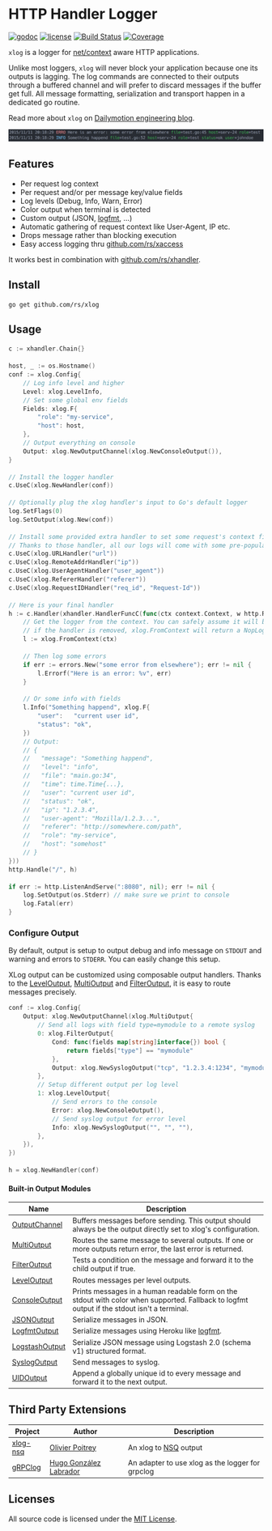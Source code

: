 # HTTP Handler Logger

[![godoc](http://img.shields.io/badge/godoc-reference-blue.svg?style=flat)](https://godoc.org/github.com/rs/xlog) [![license](http://img.shields.io/badge/license-MIT-red.svg?style=flat)](https://raw.githubusercontent.com/rs/xlog/master/LICENSE) [![Build Status](https://travis-ci.org/rs/xlog.svg?branch=master)](https://travis-ci.org/rs/xlog) [![Coverage](http://gocover.io/_badge/github.com/rs/xlog)](http://gocover.io/github.com/rs/xlog)

`xlog` is a logger for [net/context](https://godoc.org/golang.org/x/net/context) aware HTTP applications.

Unlike most loggers, `xlog` will never block your application because one its outputs is lagging. The log commands are connected to their outputs through a buffered channel and will prefer to discard messages if the buffer get full. All message formatting, serialization and transport happen in a dedicated go routine.

Read more about `xlog` on [Dailymotion engineering blog](http://engineering.dailymotion.com/our-way-to-go/).

![](screenshot.png)

## Features

- Per request log context
- Per request and/or per message key/value fields
- Log levels (Debug, Info, Warn, Error)
- Color output when terminal is detected
- Custom output (JSON, [logfmt](https://github.com/kr/logfmt), …)
- Automatic gathering of request context like User-Agent, IP etc.
- Drops message rather than blocking execution
- Easy access logging thru [github.com/rs/xaccess](https://github.com/rs/xaccess)

It works best in combination with [github.com/rs/xhandler](https://github.com/rs/xhandler).

## Install

    go get github.com/rs/xlog

## Usage

```go
c := xhandler.Chain{}

host, _ := os.Hostname()
conf := xlog.Config{
    // Log info level and higher
    Level: xlog.LevelInfo,
    // Set some global env fields
    Fields: xlog.F{
        "role": "my-service",
        "host": host,
    },
    // Output everything on console
    Output: xlog.NewOutputChannel(xlog.NewConsoleOutput()),
}

// Install the logger handler
c.UseC(xlog.NewHandler(conf))

// Optionally plug the xlog handler's input to Go's default logger
log.SetFlags(0)
log.SetOutput(xlog.New(conf))

// Install some provided extra handler to set some request's context fields.
// Thanks to those handler, all our logs will come with some pre-populated fields.
c.UseC(xlog.URLHandler("url"))
c.UseC(xlog.RemoteAddrHandler("ip"))
c.UseC(xlog.UserAgentHandler("user_agent"))
c.UseC(xlog.RefererHandler("referer"))
c.UseC(xlog.RequestIDHandler("req_id", "Request-Id"))

// Here is your final handler
h := c.Handler(xhandler.HandlerFuncC(func(ctx context.Context, w http.ResponseWriter, r *http.Request) {
    // Get the logger from the context. You can safely assume it will be always there,
    // if the handler is removed, xlog.FromContext will return a NopLogger
    l := xlog.FromContext(ctx)

    // Then log some errors
    if err := errors.New("some error from elsewhere"); err != nil {
        l.Errorf("Here is an error: %v", err)
    }

    // Or some info with fields
    l.Info("Something happend", xlog.F{
        "user":   "current user id",
        "status": "ok",
    })
    // Output:
    // {
    //   "message": "Something happend",
    //   "level": "info",
    //   "file": "main.go:34",
    //   "time": time.Time{...},
    //   "user": "current user id",
    //   "status": "ok",
    //   "ip": "1.2.3.4",
    //   "user-agent": "Mozilla/1.2.3...",
    //   "referer": "http://somewhere.com/path",
    //   "role": "my-service",
    //   "host": "somehost"
    // }
}))
http.Handle("/", h)

if err := http.ListenAndServe(":8080", nil); err != nil {
    log.SetOutput(os.Stderr) // make sure we print to console
    log.Fatal(err)
}
```

### Configure Output

By default, output is setup to output debug and info message on `STDOUT` and warning and errors to `STDERR`. You can easily change this setup.

XLog output can be customized using composable output handlers. Thanks to the [LevelOutput](https://godoc.org/github.com/rs/xlog#LevelOutput), [MultiOutput](https://godoc.org/github.com/rs/xlog#MultiOutput) and [FilterOutput](https://godoc.org/github.com/rs/xlog#FilterOutput), it is easy to route messages precisely.

```go
conf := xlog.Config{
    Output: xlog.NewOutputChannel(xlog.MultiOutput{
        // Send all logs with field type=mymodule to a remote syslog
        0: xlog.FilterOutput{
            Cond: func(fields map[string]interface{}) bool {
                return fields["type"] == "mymodule"
            },
            Output: xlog.NewSyslogOutput("tcp", "1.2.3.4:1234", "mymodule"),
        },
        // Setup different output per log level
        1: xlog.LevelOutput{
            // Send errors to the console
            Error: xlog.NewConsoleOutput(),
            // Send syslog output for error level
            Info: xlog.NewSyslogOutput("", "", ""),
        },
    }),
})

h = xlog.NewHandler(conf)
```

#### Built-in Output Modules

| Name | Description |
|------|-------------|
| [OutputChannel](https://godoc.org/github.com/rs/xlog#OutputChannel) | Buffers messages before sending. This output should always be the output directly set to xlog's configuration.
| [MultiOutput](https://godoc.org/github.com/rs/xlog#MultiOutput) | Routes the same message to several outputs. If one or more outputs return error, the last error is returned.
| [FilterOutput](https://godoc.org/github.com/rs/xlog#FilterOutput) | Tests a condition on the message and forward it to the child output if true.
| [LevelOutput](https://godoc.org/github.com/rs/xlog#LevelOutput) | Routes messages per level outputs.
| [ConsoleOutput](https://godoc.org/github.com/rs/xlog#NewConsoleOutput) | Prints messages in a human readable form on the stdout with color when supported. Fallback to logfmt output if the stdout isn't a terminal.
| [JSONOutput](https://godoc.org/github.com/rs/xlog#NewJSONOutput) | Serialize messages in JSON.
| [LogfmtOutput](https://godoc.org/github.com/rs/xlog#NewLogfmtOutput) | Serialize messages using Heroku like [logfmt](https://github.com/kr/logfmt).
| [LogstashOutput](https://godoc.org/github.com/rs/xlog#NewLogstashOutput) | Serialize JSON message using Logstash 2.0 (schema v1) structured format.
| [SyslogOutput](https://godoc.org/github.com/rs/xlog#NewSyslogOutput) | Send messages to syslog.
| [UIDOutput](https://godoc.org/github.com/rs/xlog#NewUIDOutput) | Append a globally unique id to every message and forward it to the next output.

## Third Party Extensions

| Project | Author | Description |
|---------|--------|-------------|
| [xlog-nsq](https://github.com/rs/xlog-nsq) | [Olivier Poitrey](https://github.com/rs) | An xlog to [NSQ](http://nsq.io) output
| [gRPClog](https://github.com/clawio/grpcxlog) | [Hugo González Labrador](https://github.com/labkode) | An adapter to use xlog as the logger for grpclog

## Licenses

All source code is licensed under the [MIT License](https://raw.github.com/rs/xlog/master/LICENSE).
